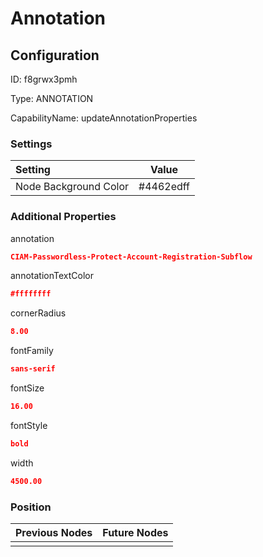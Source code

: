 # Annotation
## Configuration
ID:  f8grwx3pmh

Type: ANNOTATION 

CapabilityName: updateAnnotationProperties

### Settings
| Setting | Value  |
| :------------------------ | ---------------------------------------- |
| Node Background Color | #4462edff | 

 




### Additional Properties
annotation
 ```json 
CIAM-Passwordless-Protect-Account-Registration-Subflow
```


annotationTextColor
 ```json 
#ffffffff
```


cornerRadius
 ```json 
8.00
```


fontFamily
 ```json 
sans-serif
```


fontSize
 ```json 
16.00
```


fontStyle
 ```json 
bold
```


width
 ```json 
4500.00
```




### Position
| Previous Nodes | Future Nodes |
| :------------- | ------------ |
|  |  |